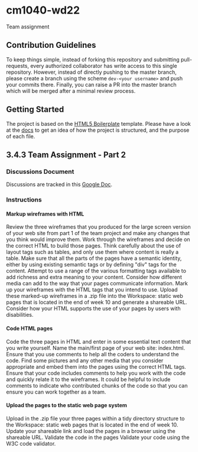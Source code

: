# cm1040-wd22
Team assignment

## Contribution Guidelines
To keep things simple, instead of forking this repository and submitting pull-requests, every authorized collaborator has write access to this single repository. However, instead of directly pushing to the master branch, please create a branch using the scheme `dev-<your username>` and push your commits there. Finally, you can raise a PR into the master branch which will be merged after a minimal review process.

## Getting Started
The project is based on the [HTML5 Boilerplate](https://html5boilerplate.com) template. Please have a look at the [docs](https://github.com/h5bp/html5-boilerplate/blob/master/dist/doc/TOC.md) to get an idea of how the project is structured, and the purpose of each file.

## 3.4.3 Team Assignment - Part 2
### Discussions Document
Discussions are tracked in this [Google Doc](https://docs.google.com/document/d/1fJ3PfOeJkO4sUfozanAx-kHe0t5HLjWwcSEIGTu5heE/edit#).

### Instructions
#### Markup wireframes with HTML
Review the three wireframes that you produced for the large screen version of your web site from part 1 of the team project and make any changes that you think would improve them. Work through the wireframes and decide on the correct HTML to build those pages. Think carefully about the use of layout tags such as tables, and only use them where content is really a table. Make sure that all the parts of the pages have a semantic identity, either by using existing semantic tags or by defining "div" tags for the content. Attempt to use a range of the various formatting tags available to add richness and extra meaning to your content. Consider how different media can add to the way that your pages communicate information.
Mark up your wireframes with the HTML tags that you intend to use. Upload these marked-up wireframes in a .zip file into the Workspace: static web pages that is located in the end of week 10 and generate a shareable URL. Consider how your HTML supports the use of your pages by users with disabilities.

#### Code HTML pages
Code the three pages in HTML and enter in some essential text content that you write yourself. Name the main/first page of your web site: index.html. Ensure that you use comments to help all the coders to understand the code.
Find some pictures and any other media that you consider appropriate and embed them into the pages using the correct HTML tags. Ensure that your code includes comments to help you work with the code and quickly relate it to the wireframes. It could be helpful to include comments to indicate who contributed chunks of the code so that you can ensure you can work together as a team.

#### Upload the pages to the static web page system
Upload in the .zip file your three pages within a tidy directory structure to the Workspace: static web pages that is located in the end of week 10. Update your shareable link and load the pages in a browser using the shareable URL.
Validate the code in the pages
Validate your code using the W3C code validator.
